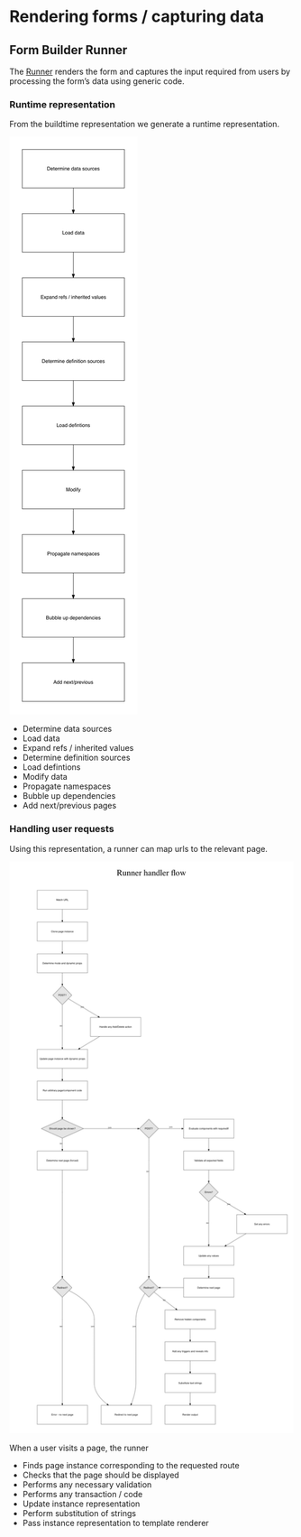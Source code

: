 # Rendering forms / capturing data

## Form Builder Runner

The [Runner](https://github.com/ministryofjustice/fb-runner-node) renders the form and captures the input required from users by processing the form’s data using generic code.

### Runtime representation

From the buildtime representation we generate a runtime representation.

[![Runtime diagram](images/runtime.png)](images/runtime.svg)

- Determine data sources
- Load data
- Expand refs / inherited values
- Determine definition sources
- Load defintions
- Modify data
- Propagate namespaces
- Bubble up dependencies
- Add next/previous pages

### Handling user requests

Using this representation, a runner can map urls to the relevant page.

[![Runtime diagram](images/runner-handler.png)](images/runner-handler.svg)

When a user visits a page, the runner

- Finds page instance corresponding to the requested route
- Checks that the page should be displayed
- Performs any necessary validation
- Performs any transaction / code
- Update instance representation
- Perform substitution of strings
- Pass instance representation to template renderer